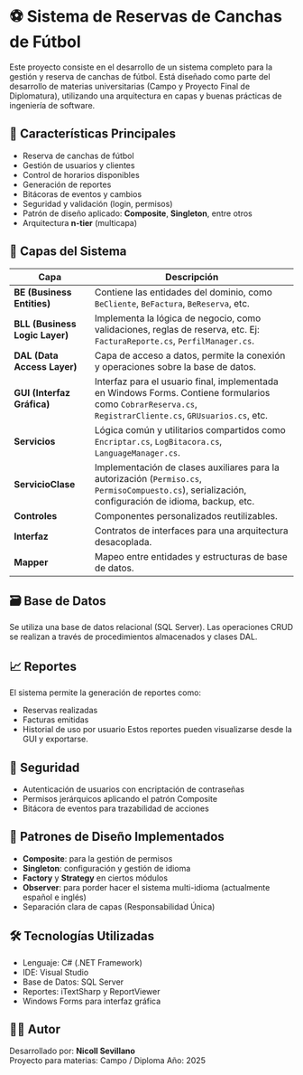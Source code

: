 # ⚽ Sistema de Reservas de Canchas de Fútbol
Este proyecto consiste en el desarrollo de un sistema completo para la gestión y reserva de canchas de fútbol. 
Está diseñado como parte del desarrollo de materias universitarias (Campo y Proyecto Final de Diplomatura), 
utilizando una arquitectura en capas y buenas prácticas de ingeniería de software.

## 📌 Características Principales
- Reserva de canchas de fútbol
- Gestión de usuarios y clientes
- Control de horarios disponibles
- Generación de reportes
- Bitácoras de eventos y cambios
- Seguridad y validación (login, permisos)
- Patrón de diseño aplicado: **Composite**, **Singleton**, entre otros
- Arquitectura **n-tier** (multicapa)

## 🧱 Capas del Sistema
| Capa | Descripción |
|------|-------------|
| **BE (Business Entities)** | Contiene las entidades del dominio, como `BeCliente`, `BeFactura`, `BeReserva`, etc. |
| **BLL (Business Logic Layer)** | Implementa la lógica de negocio, como validaciones, reglas de reserva, etc. Ej: `FacturaReporte.cs`, `PerfilManager.cs`. |
| **DAL (Data Access Layer)** | Capa de acceso a datos, permite la conexión y operaciones sobre la base de datos. |
| **GUI (Interfaz Gráfica)** | Interfaz para el usuario final, implementada en Windows Forms. Contiene formularios como `CobrarReserva.cs`, `RegistrarCliente.cs`, `GRUsuarios.cs`, etc. |
| **Servicios** | Lógica común y utilitarios compartidos como `Encriptar.cs`, `LogBitacora.cs`, `LanguageManager.cs`. |
| **ServicioClase** | Implementación de clases auxiliares para la autorización (`Permiso.cs`, `PermisoCompuesto.cs`), serialización, configuración de idioma, backup, etc. |
| **Controles** | Componentes personalizados reutilizables. |
| **Interfaz** | Contratos de interfaces para una arquitectura desacoplada. |
| **Mapper** | Mapeo entre entidades y estructuras de base de datos. |

## 🗃️ Base de Datos
Se utiliza una base de datos relacional (SQL Server). Las operaciones CRUD se realizan a través de procedimientos almacenados y clases DAL.

## 📈 Reportes
El sistema permite la generación de reportes como:
- Reservas realizadas
- Facturas emitidas
- Historial de uso por usuario
Estos reportes pueden visualizarse desde la GUI y exportarse.

## 🔐 Seguridad
- Autenticación de usuarios con encriptación de contraseñas
- Permisos jerárquicos aplicando el patrón Composite
- Bitácora de eventos para trazabilidad de acciones

## 🧠 Patrones de Diseño Implementados
- **Composite**: para la gestión de permisos
- **Singleton**: configuración y gestión de idioma
- **Factory** y **Strategy** en ciertos módulos
- **Observer**: para porder hacer el sistema multi-idioma (actualmente español e inglés)
- Separación clara de capas (Responsabilidad Única)

## 🛠️ Tecnologías Utilizadas
- Lenguaje: C# (.NET Framework)
- IDE: Visual Studio
- Base de Datos: SQL Server
- Reportes: iTextSharp y ReportViewer
- Windows Forms para interfaz gráfica

## 👨‍💻 Autor
Desarrollado por: **Nicoll Sevillano**  
Proyecto para materias: Campo / Diploma
Año: 2025
